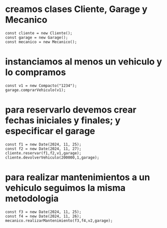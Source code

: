 # creamos clases Cliente, Garage y Mecanico
    const cliente = new Cliente();
    const garage = new Garage();
    const mecanico = new Mecanico();

# instanciamos al menos un vehiculo y lo compramos
    const v1 = new Compacto("1234");
    garage.comprarVehiculo(v1);
    
# para reservarlo devemos crear fechas iniciales y finales; y especificar el garage 
    const f1 = new Date(2024, 11, 25);
    const f2 = new Date(2024, 11, 27);
    cliente.reservar(f1,f2,v1,garage);
    cliente.devolverVehiculo(200000,1,garage);

# para realizar mantenimientos a un vehiculo seguimos la misma metodologia
    const f3 = new Date(2024, 11, 25);
    const f4 = new Date(2024, 11, 26);
    mecanico.realizarMantenimiento(f3,f4,v2,garage);

